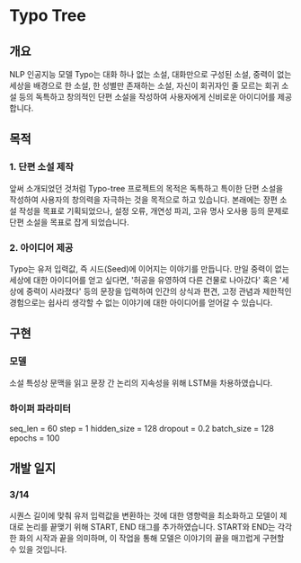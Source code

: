 # Typo Tree

## 개요
NLP 인공지능 모델 Typo는 대화 하나 없는 소설, 대화만으로 구성된 소설, 중력이 없는 세상을 배경으로 한 소설, 한 성별만 존재하는 소설, 자신이 회귀자인 줄 모르는 회귀 소설 등의 독특하고 창의적인 단편 소설을 작성하여 사용자에게 신비로운 아이디어를 제공합니다.

## 목적
### 1. 단편 소설 제작
앞써 소개되었던 것처럼 Typo-tree 프로젝트의 목적은 독특하고 특이한 단편 소설을 작성하여 사용자의 창의력을 자극하는 것을 목적으로 하고 있습니다. 본래에는 장편 소설 작성을 목표로 기획되었으나, 설정 오류, 개연성 파괴, 고유 명사 오사용 등의 문제로 단편 소설을 목표로 잡게 되었습니다.
### 2. 아이디어 제공
Typo는 유저 입력값, 즉 시드(Seed)에 이어지는 이야기를 만듭니다. 만일 중력이 없는 세상에 대한 아이디어를 얻고 싶다면, '허공을 유영하여 다른 건물로 나아갔다' 혹은 '세상에 중력이 사라졌다' 등의 문장을 입력하여 인간의 상식과 편견, 고정 관념과 제한적인 경험으로는 쉽사리 생각할 수 없는 이야기에 대한 아이디어를 얻어갈 수 있습니다.

## 구현
### 모델
소설 특성상 문맥을 읽고 문장 간 논리의 지속성을 위해 LSTM을 차용하였습니다.
### 하이퍼 파라미터
seq_len = 60
step = 1
hidden_size = 128
dropout = 0.2
batch_size = 128
epochs = 100

## 개발 일지
### 3/14
시퀀스 길이에 맞춰 유저 입력값을 변환하는 것에 대한 영향력을 최소화하고 모델이 제대로 논리를 끝맺기 위해 START, END 태그를 추가하였습니다.
START와 END는 각각 한 화의 시작과 끝을 의미하며, 이 작업을 통해 모델은 이야기의 끝을 매끄럽게 구현할 수 있을 것입니다.
